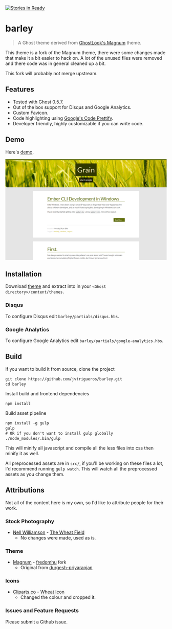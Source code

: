 [![Stories in Ready](https://badge.waffle.io/jvtrigueros/barley.png?label=ready&title=Ready)](https://waffle.io/jvtrigueros/barley)
# barley
>  A Ghost theme derived from [GhostLook's Magnum](http://magnum.ghostlook.com/) theme.

This theme is a fork of the Magnum theme, there were some changes made that make it a bit easier to hack on. A lot of the unused files were removed and there code was in general cleaned up a bit.

This fork will probably not merge upstream.

## Features
- Tested with Ghost 0.5.7.
- Out of the box support for Disqus and Google Analytics.
- Custom Favicon.
- Code highlighting using [Google's Code Prettify](https://code.google.com/p/google-code-prettify/).
- Developer friendly, highly customizable if you can write code.

## Demo
Here's [demo](http://blog.jvtrigueros.com/).

![barley-screenshot](barley-screenshot.png)

## Installation
Download [theme](https://github.com/jvtrigueros/barley/releases/latest) and extract into in your `<Ghost directory>/content/themes`.

### Disqus
To configure Disqus edit `barley/partials/disqus.hbs`.

### Google Analytics
To configure Google Analytics edit `barley/partials/google-analytics.hbs`.

## Build
If you want to build it from source, clone the project

    git clone https://github.com/jvtrigueros/barley.git
    cd barley

Install build and frontend dependencies

    npm install

Build asset pipeline

    npm install -g gulp
    gulp
    # OR if you don't want to install gulp globally
    ./node_modules/.bin/gulp

This will minify all javascript and compile all the less files into css then minify it as well.

All preprocessed assets are in `src/`, if you'll be working on these files a lot, I'd recommend running `gulp watch`. This will watch all the preprocessed assets as you change them. 

## Attributions
Not all of the content here is my own, so I'd like to attribute people for their work.

### Stock Photography

- [Nell Williamson](https://www.flickr.com/photos/neillwphoto/) - [The Wheat Field](https://www.flickr.com/photos/neillwphoto/14579916743/in/photostream/)
    - No changes were made, used as is.

### Theme

- [Magnum](https://github.com/fredomhu/magnum) - [fredomhu](https://github.com/fredomhu) fork
    - Original from [durgesh-priyaranjan](https://github.com/durgesh-priyaranjan)

### Icons

- [Cliparts.co](http://cliparts.co) - [Wheat Icon](http://cliparts.co/clipart/2598857)
    - Changed the colour and cropped it.

### Issues and Feature Requests
Please submit a Github issue.

